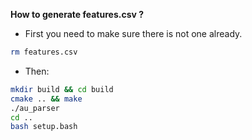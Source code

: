 **How to generate features.csv ?**

- First you need to make sure there is not one already.

```bash
rm features.csv
```

- Then:

```bash
mkdir build && cd build
cmake .. && make
./au_parser
cd ..
bash setup.bash
```
